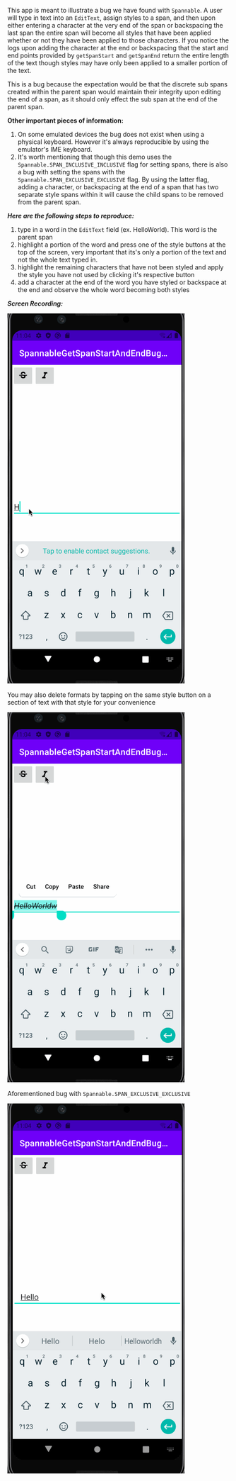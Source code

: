 This app is meant to illustrate a bug we have found with `Spannable`. A user will type in text into an `EditText`, assign styles to a span, and then upon either entering a character at the very end of the span or backspacing the last span the entire span will become all styles that have been applied whether or not they have been applied to those characters. If you notice the logs upon adding the character at the end or backspacing that the start and end points provided by `getSpanStart` and `getSpanEnd` return the entire length of the text though styles may have only been applied to a smaller portion of the text. 

This is a bug because the expectation would be that the discrete sub spans created within the parent span would maintain their integrity upon editing the end of a span, as it should only effect the sub span at the end of the parent span.

**Other important pieces of information:**
1. On some emulated devices the bug does not exist when using a physical keyboard. However it's always reproducible by using the emulator's IME keyboard.
2. It's worth mentioning that though this demo uses the `Spannable.SPAN_INCLUSIVE_INCLUSIVE`  flag for setting spans, there is also a bug with setting the spans with the `Spannable.SPAN_EXCLUSIVE_EXCLUSIVE` flag. By using the latter flag, adding a character, or backspacing at the end of a span that has two separate style spans within it will cause the child spans to be removed from the parent span.

***Here are the following steps to reproduce:***
1. type in a word in the `EditText` field (ex. HelloWorld). This word is the parent span
2. highlight a portion of the word and press one of the style buttons at the top of the screen, very important that its's only a portion of the text and not the whole text typed in.
3. highlight the remaining characters that have not been styled and apply the style you have not used by clicking it's respective button
4. add a character at the end of the word you have styled or backspace at the end and observe the whole word becoming both styles


***Screen Recording:***






![](spannablebug.gif)

You may also delete formats by tapping on the same style button on a section of text with that style for your convenience






![](showhowtodelete.gif)

Aforementioned bug with `Spannable.SPAN_EXCLUSIVE_EXCLUSIVE`






![](ExclusiveFlagBug.gif)
